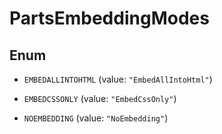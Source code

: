 
# PartsEmbeddingModes

## Enum


* `EMBEDALLINTOHTML` (value: `"EmbedAllIntoHtml"`)

* `EMBEDCSSONLY` (value: `"EmbedCssOnly"`)

* `NOEMBEDDING` (value: `"NoEmbedding"`)



